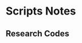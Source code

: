 # Scripts Notes

## Research Codes
<!DOCTYPE html>
<html>
<head>
<style>
.button {
    background-color: #ff0000;
    color: white;
    padding: 15px 45px;
    text-align: cent50er;
    text-decoration: none;
    display: inline-block;
    font-size: 16px;
    margin: 4px 2px;
    cursor: pointer;
}

.button2 {background-color: #00000}
not completed
